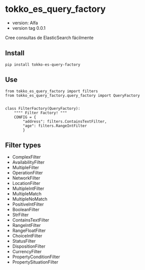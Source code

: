 # tokko_es_query_factory
* version: Alfa
* version tag 0.0.1

Cree consultas de ElasticSearch fácilmente

## Install
`
pip install tokko-es-query-factory
`

## Use
```
from tokko_es_query_factory import filters
from tokko_es_query_factory.query_factory import QueryFactory


class FilterFactory(QueryFactory):
    """" Filter Factory! """
    CONFIG = {
        "address": filters.ContainsTextFilter,
        "age": filters.RangeIntFilter
        }
```

## Filter types

* ComplexFilter
* AvailabilityFilter
* MultipleFilter
* OperationFilter
* NetworkFilter
* LocationFilter
* MultipleIntFilter
* MultipleMatch
* MultipleNoMatch
* PositiveIntFilter
* BooleanFilter
* StrFilter
* ContainsTextFilter
* RangeIntFilter
* RangeFloatFilter
* ChoiceIntFilter
* StatusFilter
* DispositionFilter
* CurrencyFilter
* PropertyConditionFilter
* PropertySituationFilter

